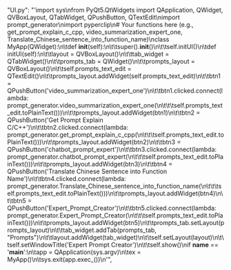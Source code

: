 "UI.py": "'import sys\nfrom PyQt5.QtWidgets import QApplication, QWidget, QVBoxLayout, QTabWidget, QPushButton, QTextEdit\nimport prompt_generator\nimport pyperclip\n# Your functions here (e.g., get_prompt_explain_c_cpp, video_summarization_expert_one, Translate_Chinese_sentence_into_function_name)\nclass MyApp(QWidget):\n\tdef __init__(self):\n\t\tsuper().__init__()\n\t\tself.initUI()\n\tdef initUI(self):\n\t\tlayout = QVBoxLayout()\n\t\ttab_widget = QTabWidget()\n\t\tprompts_tab = QWidget()\n\t\tprompts_layout = QVBoxLayout()\n\t\tself.prompts_text_edit = QTextEdit()\n\t\tprompts_layout.addWidget(self.prompts_text_edit)\n\t\tbtn1 = QPushButton(\'video_summarization_expert_one\')\n\t\tbtn1.clicked.connect(lambda: prompt_generator.video_summarization_expert_one(\n\t\t\tself.prompts_text_edit.toPlainText()))\n\t\tprompts_layout.addWidget(btn1)\n\t\tbtn2 = QPushButton(\'Get Prompt Explain C/C++\')\n\t\tbtn2.clicked.connect(lambda: prompt_generator.get_prompt_explain_c_cpp(\n\t\t\tself.prompts_text_edit.toPlainText()))\n\t\tprompts_layout.addWidget(btn2)\n\t\tbtn3 = QPushButton(\'chatbot_prompt_expert\')\n\t\tbtn3.clicked.connect(lambda: prompt_generator.chatbot_prompt_expert(\n\t\t\tself.prompts_text_edit.toPlainText()))\n\t\tprompts_layout.addWidget(btn3)\n\t\tbtn4 = QPushButton(\'Translate Chinese Sentence into Function Name\')\n\t\tbtn4.clicked.connect(lambda: prompt_generator.Translate_Chinese_sentence_into_function_name(\n\t\t\tself.prompts_text_edit.toPlainText()))\n\t\tprompts_layout.addWidget(btn4)\n\t\tbtn5 = QPushButton(\'Expert_Prompt_Creator\')\n\t\tbtn5.clicked.connect(lambda: prompt_generator.Expert_Prompt_Creator(\n\t\t\tself.prompts_text_edit.toPlainText()))\n\t\tprompts_layout.addWidget(btn5)\n\t\tprompts_tab.setLayout(prompts_layout)\n\t\ttab_widget.addTab(prompts_tab, "Prompts")\n\t\tlayout.addWidget(tab_widget)\n\t\tself.setLayout(layout)\n\t\tself.setWindowTitle(\'Expert Prompt Creator\')\n\t\tself.show()\nif __name__ == \'__main__\':\n\tapp = QApplication(sys.argv)\n\tex = MyApp()\n\tsys.exit(app.exec_())\n'",
